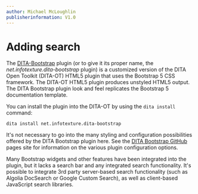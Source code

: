 ```yaml
---
author: Michael McLoughlin
publisherinformation: V1.0
---
```


# Adding search

The [DITA-Bootstrap](https://www.dita-ot.org/plugins#!net.infotexture.dita-bootstrap) plugin (or to give it its proper name, the *net.infotexture.dita-bootstrap* plugin) is a customized version of the DITA Open Toolkit (DITA-OT) HTML5 plugin that uses the Bootstrap 5 CSS framework. The DITA-OT HTML5 plugin produces unstyled HTML5 output. The DITA Bootstrap plugin look and feel replicates the Bootstrap 5 documentation template.

You can install the plugin into the DITA-OT by using the `dita install` command:

```language-markup
dita install net.infotexture.dita-bootstrap
```

It's not necessary to go into the many styling and configuration possibilities offered by the DITA Bootstrap plugin here. See the [DITA Bootstrap GitHub](https://infotexture.github.io/dita-bootstrap/index.html) pages site for information on the various plugin configuration options.

Many Bootstrap widgets and other features have been integrated into the plugin, but it lacks a search bar and any integrated search functionality. It's possible to integrate 3rd party server-based search functionality (such as Algolia DocSearch or Google Custom Search), as well as client-based JavaScript search libraries.
